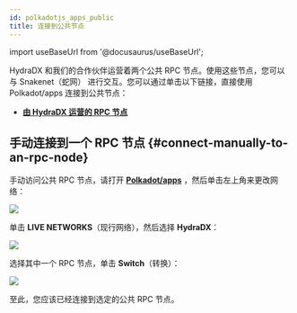 ```yaml
---
id: polkadotjs_apps_public 
title: 连接到公共节点
---
```


import useBaseUrl from '@docusaurus/useBaseUrl';

HydraDX 和我们的合作伙伴运营着两个公共 RPC 节点。使用这些节点，您可以与 Snakenet（蛇网） 进行交互。您可以通过单击以下链接，直接使用 Polkadot/apps 连接到公共节点：

* **[由 HydraDX 运营的 RPC 节点](https://polkadot.js.org/apps/?rpc=wss%253A%252F%252Frpc.hydradx.cloud#/explorer)**


## 手动连接到一个 RPC 节点 {#connect-manually-to-an-rpc-node}

手动访问公共 RPC 节点，请打开 **[Polkadot/apps](https://polkadot.js.org/apps/)** ，然后单击左上角来更改网络：

<div style={{textAlign: 'center'}}>
  <img src={useBaseUrl('/polkadotjs-apps/PolkadotJS-APPS-1.png')} />
</div>

单击 **LIVE NETWORKS**（现行网络），然后选择 **HydraDX**：

<div style={{textAlign: 'center'}}>
  <img src={useBaseUrl('/polkadotjs-apps/public-1.png')} />
</div>

选择其中一个 RPC 节点，单击 **Switch**（转换）：

<div style={{textAlign: 'center'}}>
  <img src={useBaseUrl('/polkadotjs-apps/public-2.png')} />
</div>

至此，您应该已经连接到选定的公共 RPC 节点。
